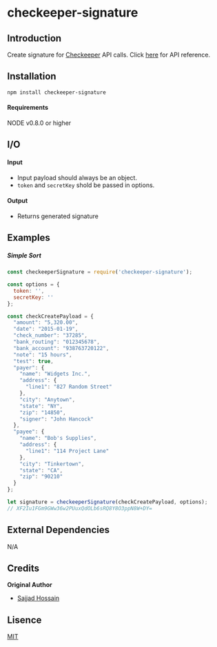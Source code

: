 # checkeeper-signature

## Introduction

Create signature for [Checkeeper](http://checkeeper.com/) API calls. Click [here](http://checkeeper.com/api/) for API reference.


## Installation

```npm install checkeeper-signature```

#### Requirements
NODE v0.8.0 or higher

## I/O

#### Input
- Input payload should always be an object.
- `token` and `secretKey` shold be passed in options.
#### Output
- Returns generated signature

## Examples

##### Simple Sort
```javascript
const checkeeperSignature = require('checkeeper-signature');

const options = {
  token: '',
  secretKey: ''
};

const checkCreatePayload = {
  "amount": "5,320.00",
  "date": "2015-01-19",
  "check_number": "37285",
  "bank_routing": "012345678",
  "bank_account": "938763720122",
  "note": "15 hours",
  "test": true,
  "payer": {
    "name": "Widgets Inc.",
    "address": {
      "line1": "827 Random Street"
    },
    "city": "Anytown",
    "state": "NY",
    "zip": "14850",
    "signer": "John Hancock"
  },
  "payee": {
    "name": "Bob's Supplies",
    "address": {
      "line1": "114 Project Lane"
    },
    "city": "Tinkertown",
    "state": "CA",
    "zip": "90210"
  }
};

let signature = checkeeperSignature(checkCreatePayload, options);
// XF2Iu1FGm9GWw36w2PUuxQdOLb6sRQ8Y8O3ppN8W+DY=
```

## External Dependencies
N/A

## Credits

**Original Author**

* [Sajjad Hossain](https://github.com/Halum)

## Lisence
[MIT](https://github.com/Halum/checkeeper-signature/blob/master/LICENSE)
